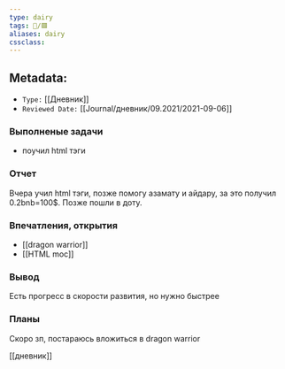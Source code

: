 ```yaml
---
type: dairy
tags: 📜️/🟥️
aliases: dairy
cssclass:
---
```


## Metadata:

- `Type:` [[Дневник]] 
- `Reviewed Date:` [[Journal/дневник/09.2021/2021-09-06]]



### Выполненые задачи
- поучил html тэги

### Отчет

Вчера учил html тэги, позже  помогу азамату и айдару, за это получил 0.2bnb=100$. Позже пошли в доту.

### Впечатления, открытия

- [[dragon warrior]]
- [[HTML moc]]



### Вывод

Есть прогресс в скорости развития, но нужно быстрее

### Планы

Скоро зп, постараюсь вложиться в dragon warrior


[[дневник]]